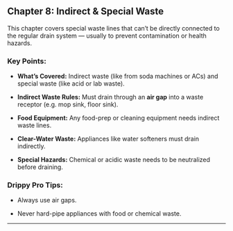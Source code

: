 ## Chapter 8: Indirect & Special Waste
This chapter covers special waste lines that can’t be directly connected to the regular drain system — usually to prevent contamination or health hazards.

### Key Points:

- **What’s Covered:** Indirect waste (like from soda machines or ACs) and special waste (like acid or lab 
waste).

- **Indirect Waste Rules:** Must drain through an **air gap** into a waste receptor (e.g. mop sink, floor sink).

- **Food Equipment:** Any food-prep or cleaning equipment needs indirect waste lines.

- **Clear-Water Waste:** Appliances like water softeners must drain indirectly.

- **Special Hazards:** Chemical or acidic waste needs to be neutralized before draining.

### Drippy Pro Tips:

- Always use air gaps.

- Never hard-pipe appliances with food or chemical waste.

---
